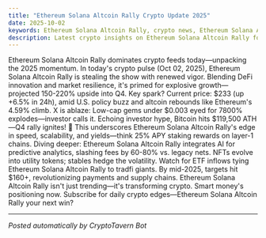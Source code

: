 ```yaml
---
title: "Ethereum Solana Altcoin Rally Crypto Update 2025"
date: 2025-10-02
keywords: Ethereum Solana Altcoin Rally, crypto news, Ethereum Solana Altcoin Rally 2025, AI trends
description: Latest crypto insights on Ethereum Solana Altcoin Rally for 2025
---
```

Ethereum Solana Altcoin Rally dominates crypto feeds today—unpacking the 2025 momentum. In today's crypto pulse (Oct 02, 2025), Ethereum Solana Altcoin Rally is stealing the show with renewed vigor. Blending DeFi innovation and market resilience, it's primed for explosive growth—projected 150-220% upside into Q4. Key spark? Current price: $233 (up +6.5% in 24h), amid U.S. policy buzz and altcoin rebounds like Ethereum's 4.59% climb. X is ablaze: Low-cap gems under $0.003 eyed for 7800% explodes—investor calls it. Echoing investor hype, Bitcoin hits $119,500 ATH—Q4 rally ignites! 🚀 This underscores Ethereum Solana Altcoin Rally's edge in speed, scalability, and yields—think 25% APY staking rewards on layer-1 chains. Diving deeper: Ethereum Solana Altcoin Rally integrates AI for predictive analytics, slashing fees by 60-80% vs. legacy nets. NFTs evolve into utility tokens; stables hedge the volatility. Watch for ETF inflows tying Ethereum Solana Altcoin Rally to tradfi giants. By mid-2025, targets hit $160+, revolutionizing payments and supply chains. Ethereum Solana Altcoin Rally isn't just trending—it's transforming crypto. Smart money's positioning now. Subscribe for daily crypto edges—Ethereum Solana Altcoin Rally your next win?

<ins class="adsense" data-ad-client="ca-pub-YOUR_ADSENSE_ID" data-ad-slot="YOUR_AD_SLOT" data-ad-format="auto"></ins>
<script>(adsbygoogle = window.adsbygoogle || []).push({});</script>

---
*Posted automatically by CryptoTavern Bot*
